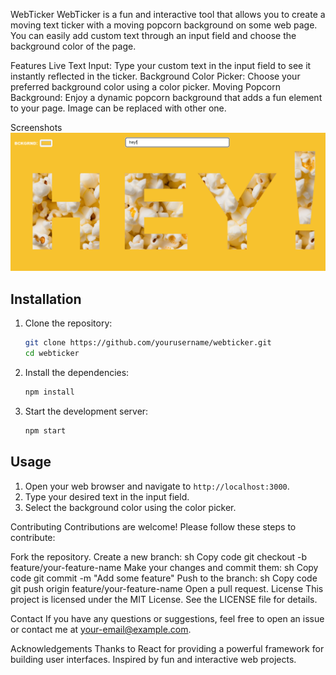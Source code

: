 WebTicker
WebTicker is a fun and interactive tool that allows you to create a moving text ticker with a moving popcorn background on some web page. You can easily add custom text through an input field and choose the background color of the page.

Features
Live Text Input: Type your custom text in the input field to see it instantly reflected in the ticker.
Background Color Picker: Choose your preferred background color using a color picker.
Moving Popcorn Background: Enjoy a dynamic popcorn background that adds a fun element to your page. Image can be replaced with other one. 

Screenshots
![WebTicker Screenshot](public/screenshot.png)

## Installation

1. Clone the repository:
    ```sh
    git clone https://github.com/yourusername/webticker.git
    cd webticker
    ```

2. Install the dependencies:
    ```sh
    npm install
    ```

3. Start the development server:
    ```sh
    npm start
    ```

## Usage

1. Open your web browser and navigate to `http://localhost:3000`.
2. Type your desired text in the input field.
3. Select the background color using the color picker.


Contributing
Contributions are welcome! Please follow these steps to contribute:

Fork the repository.
Create a new branch:
sh
Copy code
git checkout -b feature/your-feature-name
Make your changes and commit them:
sh
Copy code
git commit -m "Add some feature"
Push to the branch:
sh
Copy code
git push origin feature/your-feature-name
Open a pull request.
License
This project is licensed under the MIT License. See the LICENSE file for details.

Contact
If you have any questions or suggestions, feel free to open an issue or contact me at your-email@example.com.

Acknowledgements
Thanks to React for providing a powerful framework for building user interfaces.
Inspired by fun and interactive web projects.
